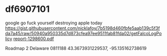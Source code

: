 # df6907101
google
go fuck yourself
destroying apple today
https://gist.githubusercontent.com/nicklafoy/7b5198d460fbfe5aab139c5f3fda7a45/raw/50940a950335d7d873cfea97ee9511fab81fda02/getFalcoLogPolicy
[report-1298600.pdf](https://github.com/user-attachments/files/17100231/report-1298600.pdf)

Roadmap
2 Delaware 0811188
43.3673931229537, -95.135162738619
